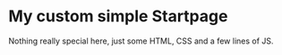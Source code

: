 # My custom simple Startpage

Nothing really special here, just some HTML, CSS and a few lines of JS.

